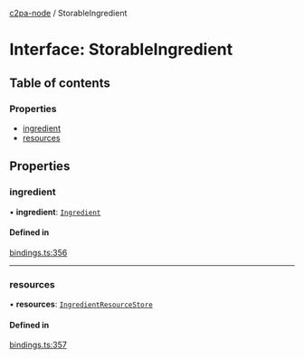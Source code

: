 [c2pa-node](../README.md) / StorableIngredient

# Interface: StorableIngredient

## Table of contents

### Properties

- [ingredient](StorableIngredient.md#ingredient)
- [resources](StorableIngredient.md#resources)

## Properties

### ingredient

• **ingredient**: [`Ingredient`](types.Ingredient.md)

#### Defined in

[bindings.ts:356](https://github.com/contentauth/c2pa-node/blob/424b268/js-src/bindings.ts#L356)

___

### resources

• **resources**: [`IngredientResourceStore`](../README.md#ingredientresourcestore)

#### Defined in

[bindings.ts:357](https://github.com/contentauth/c2pa-node/blob/424b268/js-src/bindings.ts#L357)

